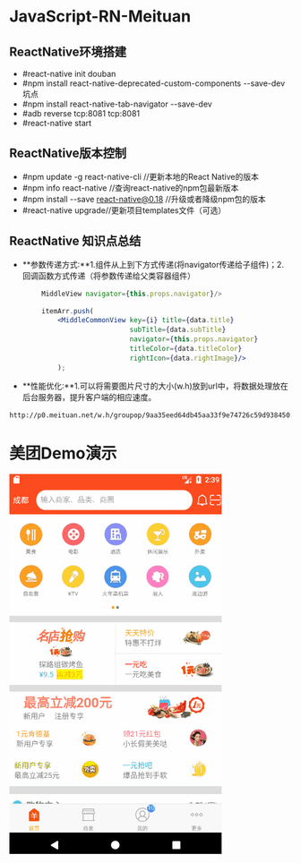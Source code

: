 # JavaScript-RN-Meituan

## ReactNative环境搭建
  * #react-native init douban
  * #npm install react-native-deprecated-custom-components --save-dev 坑点
  * #npm install react-native-tab-navigator --save-dev
  * #adb reverse tcp:8081 tcp:8081
  * #react-native start

## ReactNative版本控制
  * #npm update -g react-native-cli //更新本地的React Native的版本
  * #npm info react-native //查询react-native的npm包最新版本
  * #npm install --save react-native@0.18 //升级或者降级npm包的版本
  * #react-native upgrade//更新项目templates文件（可选）

## ReactNative 知识点总结

* **参数传递方式:**1.组件从上到下方式传递(将navigator传递给子组件)；2.回调函数方式传递（将参数传递给父类容器组件）
```jsx
        MiddleView navigator={this.props.navigator}/>

```

```jsx
        itemArr.push(
            <MiddleCommonView key={i} title={data.title}
                              subTitle={data.subTitle}
                              navigator={this.props.navigator}
                              titleColor={data.titleColor}
                              rightIcon={data.rightImage}/>
            );
```


* **性能优化:**1.可以将需要图片尺寸的大小(w.h)放到url中，将数据处理放在后台服务器，提升客户端的相应速度。

```JSX
http://p0.meituan.net/w.h/groupop/9aa35eed64db45aa33f9e74726c59d938450.png
```

# 美团Demo演示
![image](https://github.com/Jony-Li/JavaScript-RN-Meituan/blob/master/meituan/JavaScript-RN-Meituan.gif)